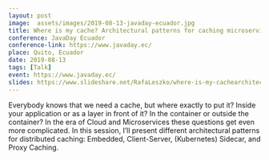 ```yaml
---
layout: post
image:  assets/images/2019-08-13-javaday-ecuador.jpg
title: Where is my cache? Architectural patterns for caching microservices by example
conference: JavaDay Ecuador
conference-link: https://www.javaday.ec/
place: Quito, Ecuador
date: 2019-08-13
tags: [Talk]
event: https://www.javaday.ec/
slides: https://www.slideshare.net/RafaLeszko/where-is-my-cachearchitectural-patterns-for-caching-microservices-by-example
---
```


Everybody knows that we need a cache, but where exactly to put it? Inside your application or as a layer in front of it? In the container or outside the container? In the era of Cloud and Microservices these questions get even more complicated. In this session, I’ll present different architectural patterns for distributed caching: Embedded, Client-Server, (Kubernetes) Sidecar, and Proxy Caching.